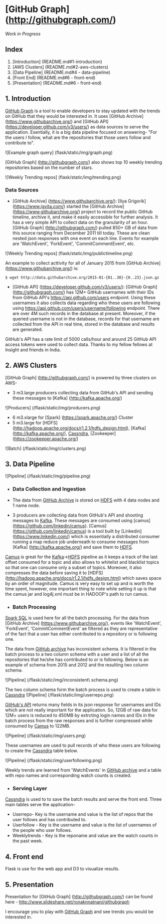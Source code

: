 # [GitHub Graph] (http://githubgraph.com/)
 
*Work in Progress*

## Index
1. [Introduction] (README.md#1-introduction)
2. [AWS Clusters] (README.md#2-aws-clusters)
3. [Data Pipeline] (README.md#4 - data-pipeline)
4. [Front End] (README.md#6 - front-end)
5. [Presentation] (README.md#6 - front-end)

## 1. Introduction
[GitHub Graph](http://githubgraph.com/) is a tool to enable developers to stay updated with the trends on GitHub that they would be interested in. It uses [GitHub Archive] (https://www.githubarchive.org/) and [GitHub API] (https://developer.github.com/v3/users/) as data sources to serve the application. Esentially, it is a big data pipeline focused on answering- "For the users I follow, what are the repositories that those users follow and contribute to".

![Example graph query] (flask/static/img/graph.png)

[GitHub Graph] (http://githubgraph.com/) also shows top 10 weekly trending repositories based on the number of stars.

![Weekly Trending repos] (flask/static/img/trending.png)

### Data Sources
* [GitHub Archive] (https://www.githubarchive.org/): 
[Ilya Grigorik] (https://www.igvita.com/) started the [GitHub Archive] (https://www.githubarchive.org/) project to record the public GitHub timeline, archive it, and make it easily accessible for further analysis. It has a very simple API to collect data on the granularity of an hour. [GitHub Graph] (http://githubgraph.com/) pulled 850+ GB of data from this source ranging from December 2011 till today. These are clean nested json responses with one event on each line. Events for example are 'WatchEvent', 'ForkEvent', 'CommitCommentEvent', etc.

![Weekly Trending repos] (flask/static/img/publictimeline.png)

An example to collect acttivity for all of January 2015	from [GitHub Archive] (https://www.githubarchive.org/) is:

    $ wget http://data.githubarchive.org/2015-01-{01..30}-{0..23}.json.gz

* [GitHub API] (https://developer.github.com/v3/users/): 
[GitHub Graph] (http://githubgraph.com/) has 12M+ GitHub usernames with their IDs from GitHub API's https://api.github.com/users endpoint. Using these  usernames it also collects data regarding who these users are following using https://api.github.com/users/username/following endpoint. There are over 4M such records in the database at present. Moreover, if the queried username is not in the database, records for that username are collected from the API in real time, stored in the database and results are generated.

 GitHub's API has a rate limit of 5000 calls/hour and around 25 GitHub API access tokens were used to collect data. Thanks to my fellow fellows at Insight and friends in India.

## 2. AWS Clusters 
[GitHub Graph] (http://githubgraph.com/) is powered by three clusters on AWS-
* 3 m3.large producers collecting data from GitHub's API and sending these messages to [Kafka] (http://kafka.apache.org/)

![Producers] (/flask/static/img/producers.png)

* 6 m3.xlarge for [Spark] (https://spark.apache.org/) Cluster
* 5 m3.large for [HDFS] (http://hadoop.apache.org/docs/r1.2.1/hdfs_design.html), [Kafka] (http://kafka.apache.org/), [Cassndra](http://cassandra.apache.org/), [Zookeeper] (https://zookeeper.apache.org/)

![Batch] (/flask/static/img/clusters.png)

## 3. Data Pipeline

![Pipeline] (/flask/static/img/pipeline.png)

 * ### Data Collection and Ingestion 
  * The data from [GitHub Archive](https://www.githubarchive.org/) is stored on [HDFS](http://hadoop.apache.org/docs/r1.2.1/hdfs_design.html) with 4 data nodes and 1 name node. 
  
  * 3 producers are collecting data from GitHub's API and shooting messages to [Kafka](http://kafka.apache.org/). These messages are consumed using [camus] (https://github.com/linkedin/camus). [Camus] (https://github.com/linkedin/camus) is a tool built by [Linkedin] (https://www.linkedin.com/) which is essentially a distributed consumer running a map reduce job underneath to consume messages from [Kafka] (http://kafka.apache.org/) and save them to [HDFS](http://hadoop.apache.org/docs/r1.2.1/hdfs_design.html).
  
  [Camus](https://github.com/linkedin/camus) is great for the [Kafka](http://kafka.apache.org/)->[HDFS](http://hadoop.apache.org/docs/r1.2.1/hdfs_design.html) pipeline as it keeps a track of the last offset consumed for a topic and also allows to whitelist and blacklist topics so that one can consume only a subset of topics. Moreover, it also compresses the data before saving it to [HDFS] (http://hadoop.apache.org/docs/r1.2.1/hdfs_design.html) which saves space by an order of magnitude. Camus is very easy to set up and is worth the time spent, however, one important thing to note while setting it up is that the camus jar and log4j.xml must be in HADOOP's path to run camus. 

 * ### Batch Processing
  [Spark SQL](https://spark.apache.org/docs/1.3.1/api/python/pyspark.sql.html) is used here for all the batch processing. For the data from [GitHub Archive] (https://www.githubarchive.org/), events like 'WatchEvent', 'ForkEvent', 'CommitCommentEvent' ae filtered as they are representative of the fact that a user has either contributed to a repository or is following one. 

  The data from [GitHub archive](https://www.githubarchive.org/) has inconsistent schema. It is filtered in the batch process to a two column schema with a user and a list of all the repositories that he/she has contributed to or is following. Below is an example of schema from 2015 and 2012 and the resulting two column schema.
  
  ![Pipeline] (/flask/static/img/inconsistent\ schema.png)

  The two column schema form the batch process is used to create a table in [Cassndra](http://cassandra.apache.org/)
  ![Pipeline] (/flask/static/img/userrepo.png)
  
  [GitHub's API](https://developer.github.com/v3/) returns many fields in its json response for usernames and IDs which are not really important for the application. So, 12GB of raw data for 12M+ users is reduced to 450MB by extrcting login names and IDs in the batch process from the raw responses and is further compressed while consumed by [Camus](https://github.com/linkedin/camus) to 122MB.
  
  ![Pipeline] (/flask/static/img/users.png)

  These usernames are used to pull records of who these users are following to create the [Cassndra](http://cassandra.apache.org/) table below.
  
  ![Pipeline] (/flask/static/img/userfollowing.png)

  Weekly trends are learned from 'WatchEvents' in [GitHub archive](https://www.githubarchive.org/) and a table with repo names and corresponding watch counts is created.

 * ### Serving Layer
  [Cassndra](http://cassandra.apache.org/) is used to to save the batch results and serve the front end. Three main tables serve the application-
  * Userrepo- Key is the username and value is the list of repos that the user follows and has contributed to.
  * Userfollow - Key is the username and value is the list of usernames of the people who user follows.
  * Weeklytrends - Key is the reponame and value are the watch counts in the past week.

## 4. Front end
Flask is use for the web app and D3 to visualize results.

## 5. Presentation
Presentation for [GitHub Graph] (http://githubgraph.com/) can be found here - http://www.slideshare.net/ronaknnatnani/githubgraph

I encourage you to play with [GitHub Graph](http://githubgraph.com/) and see trends you would be interested in.



